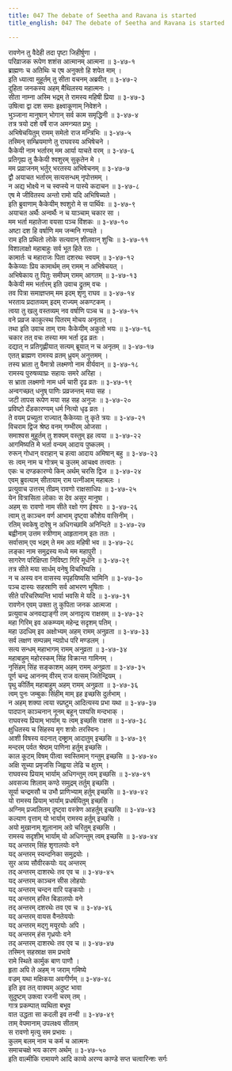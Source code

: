 ```yaml
---
title: 047 The debate of Seetha and Ravana is started
title_english: 047 The debate of Seetha and Ravana is started

---
```

<div class="audioEmbed"  caption="श्रीराम-हरिसीताराममूर्ति-घनपाठिभ्यां वचनम्" src="https://archive.org/download/Ramayana-recitation-Sriram-harisItArAmamUrti-Ghanapaati-v2/Kanda_3/Kanda_3_ARK-047-Ravanena_Swaishwarya_Kathanam.mp3"></div>

रावणेन तु वैदेही तदा पृष्टा जिहीर्षुणा ।  
परिव्राजक रूपेण शशंस आत्मानम् आत्मना ॥ ३-४७-१  
ब्राह्मणः च अतिथिः च एष अनुक्तो हि शपेत माम् ।  
इति ध्यात्वा मुहूर्तम् तु सीता वचनम् अब्रवीत् ॥ ३-४७-२  
दुहिता जनकस्य अहम् मैथिलस्य महात्मनः ।  
सीता नाम्ना अस्मि भद्रम् ते रामस्य महिषी प्रिया ॥ ३-४७-३  
उषित्वा द्वा दश समाः इक्ष्वाकूणाम् निवेशने ।  
भुञ्जाना मानुषान् भोगान् सर्व काम समृद्धिनी ॥ ३-४७-४  
तत्र त्रयो दशे वर्षे राज अमन्त्र्यत प्रभुः ।  
अभिषेचयितुम् रामम् समेतो राज मन्त्रिभिः ॥ ३-४७-५  
तस्मिन् सम्भ्रियमाणे तु राघवस्य अभिषेचने ।  
कैकेयी नाम भर्तारम् मम आर्या याचते वरम् ॥ ३-४७-६  
प्रतिगृह्य तु कैकेयी श्वशुरम् सुकृतेन मे ।  
मम प्रव्राजनम् भर्तुर् भरतस्य अभिषेचनम् ॥ ३-४७-७  
द्वौ अयाचत भर्तारम् सत्यसन्धम् नृपोत्तमम् ।  
न अद्य भोक्ष्ये न च स्वप्स्ये न पास्ये कदाचन ॥ ३-४७-८  
एष मे जीवितस्य अन्तो रामो यदि अभिषिच्यते ।  
इति ब्रुवाणाम् कैकेयीम् श्वशुरो मे स पार्थिवः ॥ ३-४७-९  
अयाचत अर्थैः अन्वर्थैः न च याञ्चाम् चकार सा ।  
मम भर्ता महातेजा वयसा पञ्च विंशकः ॥ ३-४७-१०  
अष्टा दश हि वर्षाणि मम जन्मनि गण्यते ।  
राम इति प्रथितो लोके सत्यवान् शीलवान् शुचिः ॥ ३-४७-११  
विशालाक्षो महाबाहुः सर्व भूत हिते रतः ।  
कामार्तः च महाराजः पिता दशरथः स्वयम् ॥ ३-४७-१२  
कैकेय्याः प्रिय कामार्थम् तम् रामम् न अभिषेचयत् ।  
अभिषेकाय तु पितुः समीपम् रामम् आगतम् ॥ ३-४७-१३  
कैकेयी मम भर्तारम् इति उवाच द्रुतम् वचः ।  
तव पित्रा समाज्ञप्तम् मम इदम् शृणु राघव ॥ ३-४७-१४  
भरताय प्रदातव्यम् इदम् राज्यम् अकण्टकम् ।  
त्वया तु खलु वस्तव्यम् नव वर्षाणि पञ्च च ॥ ३-४७-१५  
वने प्रव्रज काकुत्स्थ पितरम् मोचय अनृतात् ।  
तथा इति उवाच ताम् रामः कैकेयीम् अकुतो भयः ॥ ३-४७-१६  
चकार तत् वचः तस्या मम भर्ता दृढ व्रतः ।  
दद्यात् न प्रतिगृह्णीयात् सत्यम् ब्रूयात् न च अनृतम् ॥ ३-४७-१७  
एतत् ब्राह्मण रामस्य व्रतम् ध्रुवम् अनुत्तमम् ।  
तस्य भ्राता तु वैमात्रो लक्ष्मणो नाम वीर्यवान् ॥ ३-४७-१८  
रामस्य पुरुषव्याघ्रः सहायः समरे अरिहा ।  
स भ्राता लक्ष्मणो नाम धर्म चारी दृढ व्रतः ॥ ३-४७-१९  
अन्वगच्छत् धनुष् पाणिः प्रव्रजन्तम् मया सह ।  
जटी तापस रूपेण मया सह सह अनुजः ॥ ३-४७-२०  
प्रविष्टो दँडकारण्यम् धर्म नित्यो धृढ व्रतः ।  
ते वयम् प्रच्युता राज्यात् कैकेय्याः तु कृते त्रयः ॥ ३-४७-२१  
विचराम द्विज श्रेष्ठ वनम् गम्भीरम् ओजसा ।  
समाश्वस मुहूर्तम् तु शक्यम् वस्तुम् इह त्वया ॥ ३-४७-२२  
आगमिष्यति मे भर्ता वन्यम् आदाय पुष्कलम् ।  
रुरून् गोधान् वराहान् च हत्वा आदाय अमिषान् बहु ॥ ३-४७-२३  
सः त्वम् नाम च गोत्रम् च कुलम् आचक्ष्व तत्त्वतः ।  
एकः च दण्डकारण्ये किम् अर्थम् चरसि द्विज ॥ ३-४७-२४  
एवम् ब्रुवत्याम् सीतायाम् राम पत्नीआम् महाबलः ।  
प्रत्युवाच उत्तरम् तीव्रम् रावणो राक्षसाधिपः ॥ ३-४७-२५  
येन वित्रासिता लोकाः स देव असुर मानुषा ।  
अहम् सः रावणो नाम सीते रक्षो गण ईश्वरः ॥ ३-४७-२६  
त्वाम् तु काञ्चन वर्ण आभाम् दृष्ट्वा कौशेय वासिनीम् ।  
रतिम् स्वकेषु दारेषु न अधिगच्छामि अनिन्दिते ॥ ३-४७-२७  
बह्वीनाम् उत्तम स्त्रीणाम् आहृतानाम् इतः ततः ।  
सर्वासाम् एव भद्रम् ते मम अग्र महिषी भव ॥ ३-४७-२८  
लङ्का नाम समुद्रस्य मध्ये मम महापुरी ।  
सागरेण परिक्षिप्ता निविष्टा गिरि मूर्धनि ॥ ३-४७-२९  
तत्र सीते मया सार्धम् वनेषु विचरिष्यसि ।  
न च अस्य वन वासस्य स्पृहयिष्यसि भामिनि ॥ ३-४७-३०  
पञ्च दास्यः सहस्राणि सर्व आभरण भूषिताः ।  
सीते परिचरिष्यन्ति भार्या भवसि मे यदि ॥ ३-४७-३१  
रावणेन एवम् उक्ता तु कुपिता जनक आत्मजा ।  
प्रत्युवाच अनवद्याङ्गी तम् अनादृत्य राक्षसम् ॥ ३-४७-३२  
महा गिरिम् इव अकम्प्यम् महेन्द्र सदृशम् पतिम् ।  
महा उदधिम् इव अक्षोभ्यम् अहम् रामम् अनुव्रता ॥ ३-४७-३३  
सर्व लक्षण सम्पन्नम् न्यग्रोध परि मण्डलम् ।  
सत्य सन्धम् महाभागम् रामम् अनुव्रता ॥ ३-४७-३४  
महाबाहुम् महोरस्कम् सिंह विक्रान्त गामिनम् ।  
नृसिंहम् सिंह सङ्काशम् अहम् रामम् अनुव्रता ॥ ३-४७-३५  
पूर्ण चन्द्र आननम् वीरम् राज वत्सम् जितेन्द्रियम् ।  
पृथु कीर्तिम् महाबाहुम् अहम् रामम् अनुव्रता ॥ ३-४७-३६  
त्वम् पुनः जम्बुकः सिंहीम् माम् इह इच्छसि दुर्लभाम् ।  
न अहम् शक्या त्वया स्प्रष्टुम् आदित्यस्य प्रभा यथा ॥ ३-४७-३७  
पादपान् काञ्चनान् नूनम् बहून् पश्यसि मन्दभाक् ।  
राघवस्य प्रियाम् भार्याम् यः त्वम् इच्छसि राक्षस ॥ ३-४७-३८  
क्षुधितस्य च सिंहस्य मृग शत्रोः तरस्विनः ।  
आशी विषस्य वदनात् दम्ष्ट्राम् आदातुम् इच्छसि ॥ ३-४७-३९  
मन्दरम् पर्वत श्रेष्ठम् पाणिना हर्तुम् इच्छसि ।  
काल कूटम् विषम् पीत्वा स्वस्तिमान् गन्तुम् इच्छसि ॥ ३-४७-४०  
अक्षि सूच्या प्रमृजसि जिह्वया लेढि च क्षुरम् ।  
राघवस्य प्रियाम् भार्याम् अधिगन्तुम् त्वम् इच्छसि ॥ ३-४७-४१  
अवसज्य शिलाम् कण्ठे समुद्रम् तर्तुम् इच्छसि ।  
सूर्या चन्द्रमसौ च उभौ प्राणिभ्याम् हर्तुम् इच्छसि ॥ ३-४७-४२  
यो रामस्य प्रियाम् भार्याम् प्रधर्षयितुम् इच्छसि ।  
अग्निम् प्रज्वलितम् दृष्ट्वा वस्त्रेण आहर्तुम् इच्छसि ॥ ३-४७-४३  
कल्याण वृत्ताम् यो भार्याम् रामस्य हर्तुम् इच्छसि ।  
अयो मुखानाम् शूलानाम् अग्रे चरितुम् इच्छसि ।  
रामस्य सदृशीम् भार्याम् यो अधिगन्तुम् त्वम् इच्छसि ॥ ३-४७-४४  
यद् अन्तरम् सिंह शृगालयोः वने  
यद् अन्तरम् स्यन्दनिका समुद्रयोः ।  
सुर अग्र्य सौवीरकयोः यद् अन्तरम्  
तद् अन्तरम् दाशरथेः तव एव च ॥ ३-४७-४५  
यद् अन्तरम् काञ्चन सीस लोहयोः  
यद् अन्तरम् चन्दन वारि पङ्कयोः ।  
यद् अन्तरम् हस्ति बिडालयोः वने  
तद् अन्तरम् दशरथेः तव एव च ॥ ३-४७-४६  
यद् अन्तरम् वायस वैनतेययोः  
यद् अन्तरम् मद्गु मयूरयोः अपि ।  
यद् अन्तरम् हंस गृध्रयोः वने  
तद् अन्तरम् दाशरथेः तव एव च ॥ ३-४७-४७  
तस्मिन् सहस्राक्ष सम प्रभावे  
रामे स्थिते कार्मुक बाण पाणौ ।  
हृता अपि ते अहम् न जराम् गमिष्ये  
वज्रम् यथा मक्षिकया अवगीर्णम् ॥ ३-४७-४८  
इति इव तत् वाक्यम् अदुष्ट भावा  
सुदुष्टम् उक्त्वा रजनी चरम् तम् ।  
गात्र प्रकम्पात् व्यथिता बभूव  
वात उद्धता सा कदली इव तन्वी ॥ ३-४७-४९  
ताम् वेपमानाम् उपलक्ष्य सीताम्  
स रावणो मृत्यु सम प्रभावः ।  
कुलम् बलम् नाम च कर्म च आत्मनः  
समाचचक्षे भय कारण अर्थम् ॥ ३-४७-५०  
इति वाल्मीकि रामायणे आदि काव्ये अरण्य काण्डे सप्त चत्वारिन्शः सर्गः